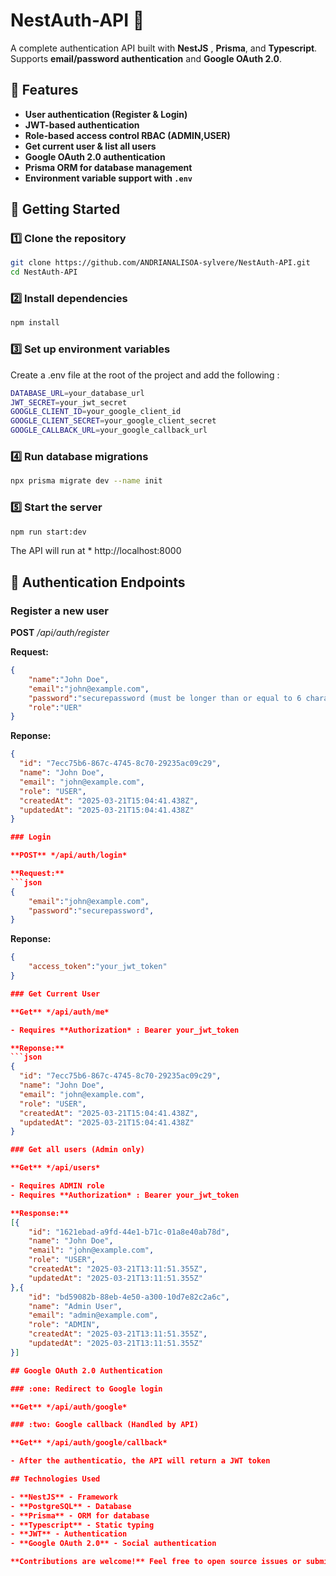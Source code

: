 # NestAuth-API :rocket:

A complete authentication API built with **NestJS** , **Prisma**, and **Typescript**.
Supports **email/password authentication** and **Google OAuth 2.0**.

## 📌 Features

- **User authentication (Register & Login)**
- **JWT-based authentication**
- **Role-based access control RBAC (ADMIN,USER)**
- **Get current user & list all users**
- **Google OAuth 2.0 authentication**
- **Prisma ORM for database management**
- **Environment variable support with `.env`**

## :rocket: Getting Started

### :one: Clone the repository

```sh
git clone https://github.com/ANDRIANALISOA-sylvere/NestAuth-API.git
cd NestAuth-API
```

### :two: Install dependencies
```sh
npm install
```

### :three: Set up environment variables
Create a .env file at the root of the project and add the following :

```sh
DATABASE_URL=your_database_url
JWT_SECRET=your_jwt_secret
GOOGLE_CLIENT_ID=your_google_client_id
GOOGLE_CLIENT_SECRET=your_google_client_secret
GOOGLE_CALLBACK_URL=your_google_callback_url
```

### :four: Run database migrations
```sh
npx prisma migrate dev --name init
```

### :five: Start the server
```sh
npm run start:dev
```

The API will run at * http://localhost:8000

## :key: Authentication Endpoints

### Register a new user

**POST** */api/auth/register*

**Request:**
```json
{
    "name":"John Doe",
    "email":"john@example.com",
    "password":"securepassword (must be longer than or equal to 6 characters)",
    "role":"UER"
}
```

**Reponse:**
```json
{
  "id": "7ecc75b6-867c-4745-8c70-29235ac09c29",
  "name": "John Doe",
  "email": "john@example.com",
  "role": "USER",
  "createdAt": "2025-03-21T15:04:41.438Z",
  "updatedAt": "2025-03-21T15:04:41.438Z"
}

### Login

**POST** */api/auth/login*

**Request:**
```json
{
    "email":"john@example.com",
    "password":"securepassword",
}
```

**Reponse:**
```json
{
    "access_token":"your_jwt_token"
}

### Get Current User

**Get** */api/auth/me*

- Requires **Authorization* : Bearer your_jwt_token

**Reponse:**
```json
{
  "id": "7ecc75b6-867c-4745-8c70-29235ac09c29",
  "name": "John Doe",
  "email": "john@example.com",
  "role": "USER",
  "createdAt": "2025-03-21T15:04:41.438Z",
  "updatedAt": "2025-03-21T15:04:41.438Z"
}

### Get all users (Admin only)

**Get** */api/users*

- Requires ADMIN role
- Requires **Authorization* : Bearer your_jwt_token

**Response:**
[{
    "id": "1621ebad-a9fd-44e1-b71c-01a8e40ab78d",
    "name": "John Doe",
    "email": "john@example.com",
    "role": "USER",
    "createdAt": "2025-03-21T13:11:51.355Z",
    "updatedAt": "2025-03-21T13:11:51.355Z"
},{
    "id": "bd59082b-88eb-4e50-a300-10d7e82c2a6c",
    "name": "Admin User",
    "email": "admin@example.com",
    "role": "ADMIN",
    "createdAt": "2025-03-21T13:11:51.355Z",
    "updatedAt": "2025-03-21T13:11:51.355Z"
}]

## Google OAuth 2.0 Authentication

### :one: Redirect to Google login

**Get** */api/auth/google*

### :two: Google callback (Handled by API)

**Get** */api/auth/google/callback*

- After the authenticatio, the API will return a JWT token

## Technologies Used

- **NestJS** - Framework
- **PostgreSQL** - Database
- **Prisma** - ORM for database
- **Typescript** - Static typing
- **JWT** - Authentication
- **Google OAuth 2.0** - Social authentication

**Contributions are welcome!** Feel free to open source issues or submit pull request. Made with :heart: by *[Joséphin Sylvère](https://josephin-sylvere.vercel.app)



